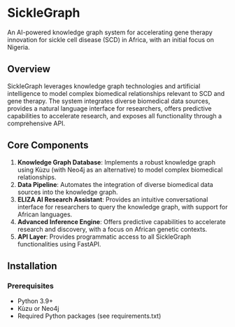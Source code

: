 # SickleGraph

An AI-powered knowledge graph system for accelerating gene therapy innovation for sickle cell disease (SCD) in Africa, with an initial focus on Nigeria.

## Overview

SickleGraph leverages knowledge graph technologies and artificial intelligence to model complex biomedical relationships relevant to SCD and gene therapy. The system integrates diverse biomedical data sources, provides a natural language interface for researchers, offers predictive capabilities to accelerate research, and exposes all functionality through a comprehensive API.

## Core Components

1. **Knowledge Graph Database**: Implements a robust knowledge graph using Kùzu (with Neo4j as an alternative) to model complex biomedical relationships.
2. **Data Pipeline**: Automates the integration of diverse biomedical data sources into the knowledge graph.
3. **ELIZA AI Research Assistant**: Provides an intuitive conversational interface for researchers to query the knowledge graph, with support for African languages.
4. **Advanced Inference Engine**: Offers predictive capabilities to accelerate research and discovery, with a focus on African genetic contexts.
5. **API Layer**: Provides programmatic access to all SickleGraph functionalities using FastAPI.

## Installation

### Prerequisites

- Python 3.9+
- Kùzu or Neo4j
- Required Python packages (see requirements.txt)
